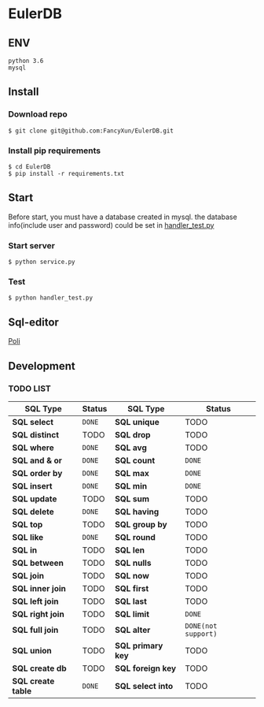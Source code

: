 # EulerDB

## ENV
```shell script
python 3.6
mysql
```

## Install

### Download repo
```shell script
$ git clone git@github.com:FancyXun/EulerDB.git
```
### Install pip requirements
```shell script
$ cd EulerDB
$ pip install -r requirements.txt
```
## Start

Before start, you must have a database created in mysql.
the database info(include user and password) could be set in [handler_test.py](https://github.com/FancyXun/EulerDB/blob/d0de441dc580af476be498e52c0aef5602198d0e/handler_test.py#L7)

### Start server
```shell script
$ python service.py
```

### Test
```shell script
$ python handler_test.py
```

## Sql-editor
[Poli](https://github.com/FancyXun/poli)

## Development 

### TODO LIST

SQL Type                    | Status | SQL Type            | Status                                                                                                                                           
----------------------------- |--------|---------------------| --------------
**SQL select**                 | ```DONE``` | **SQL unique**      | TODO 
**SQL distinct**                 | TODO   | **SQL drop**        | TODO 
**SQL where**                 | ```DONE``` | **SQL avg**         | TODO 
**SQL and & or**                | ```DONE``` | **SQL count**       | ```DONE``` 
**SQL order by**               | ```DONE``` | **SQL max**         | ```DONE```
**SQL insert**               | ```DONE``` | **SQL min**         | ```DONE``` 
**SQL update**                 | TODO   | **SQL sum**         | TODO 
**SQL delete**                 | ```DONE```      | **SQL having**      | TODO 
**SQL top**                 | TODO   | **SQL group by**    | TODO 
**SQL like**                 | ```DONE``` | **SQL round**       | TODO 
**SQL in**                 | TODO   | **SQL len**         | TODO 
**SQL between**                 | TODO   | **SQL nulls**       | TODO 
**SQL join**                 | TODO   | **SQL now**         | TODO 
**SQL inner join**                 | TODO   | **SQL first**       | TODO 
**SQL left join**                 | TODO   | **SQL last**        | TODO 
**SQL right join**                 | TODO   | **SQL limit**       | ```DONE``` 
**SQL full join**                 | TODO   | **SQL alter**       | ```DONE(not support)``` 
**SQL union**                 | TODO   | **SQL primary key** | TODO 
**SQL create db**                 | TODO   | **SQL foreign key** | TODO 
**SQL create table**                 | ```DONE``` | **SQL select into** | TODO 
